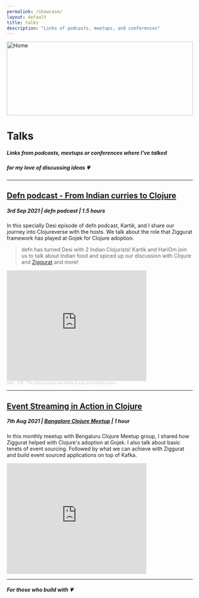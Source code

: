 ```yaml
---
permalink: /showcase/
layout: default
title: talks
description: "Links of podcasts, meetups, and conferences"
---
```


<img class="featured-image crazy" src="{{ site.github.url }}/assets/images/maykashi.png" alt="Home" />

<style type="text/css" media="screen">
.featured-image {
  width: 100%;
  height: 200px;
  object-fit: cover;
}
.crazy {
  object-fit: none;
}
</style>

# Talks
##### Links from podcasts, meetups or conferences where I've talked
##### for my love of discussing ideas :heartpulse:
---

<style type="text/css" media="screen">
  .container {
    margin: 10px auto;
    max-width: 600px;
    text-align: center;
  }
</style>

## [Defn podcast - From Indian curries to Clojure](https://soundcloud.com/defn-771544745/76-the-desi-episode-with-kartik-gupta-and-hariom-gaur)

##### 3rd Sep 2021 | defn podcast | 1.5 hours

In this specially Desi episode of defn podcast, Kartik, and I share
our journey into Clojureverse with the hosts. We talk about the role
that Ziggurat framework has played at Gojek for Clojure adoption.

> defn has turned Desi with 2 Indian Clojurists! Kartik and HariOm join us to talk about Indian food and spiced up our discussion with Clojure and [Ziggurat](https://github.com/gojek/ziggurat) and more!

<iframe width="75%" height="300" scrolling="no" frameborder="no" allow="autoplay" src="https://w.soundcloud.com/player/?url=https%3A//api.soundcloud.com/tracks/1125663364&color=%23ff5500&auto_play=false&hide_related=false&show_comments=true&show_user=true&show_reposts=false&show_teaser=true&visual=true"></iframe><div style="font-size: 10px; color: #cccccc;line-break: anywhere;word-break: normal;overflow: hidden;white-space: nowrap;text-overflow: ellipsis; font-family: Interstate,Lucida Grande,Lucida Sans Unicode,Lucida Sans,Garuda,Verdana,Tahoma,sans-serif;font-weight: 100;"><a href="https://soundcloud.com/defn-771544745" title="defn" target="_blank" style="color: #cccccc; text-decoration: none;">defn</a> · <a href="https://soundcloud.com/defn-771544745/76-the-desi-episode-with-kartik-gupta-and-hariom-gaur" title="#76 - The Desi Episode with Kartik Gupta and HariOm Gaur" target="_blank" style="color: #cccccc; text-decoration: none;">#76 - The Desi Episode with Kartik Gupta and HariOm Gaur</a></div>

---

## [Event Streaming in Action in Clojure](https://www.youtube.com/embed/L0sd94XpiM4)

##### 7th Aug 2021 | [Bangalore Clojure Meetup](https://www.meetup.com/Bangalore-Clojure-User-Group/events/279717837/) | 1 hour

In this monthly meetup with Bengaluru Clojure Meetup group, I shared
how Ziggurat helped with Clojure's adoption at Gojek. I also talk
about basic tenets of event sourcing. Followed by what we can achieve
with Ziggurat and build event sourced applications on top of Kafka.


<iframe width="75%" height="300" src="https://www.youtube.com/embed/L0sd94XpiM4" title="YouTube video player" frameborder="0" allow="accelerometer; autoplay; clipboard-write; encrypted-media; gyroscope; picture-in-picture" allowfullscreen></iframe>

---
##### For those who build with :heartpulse:
